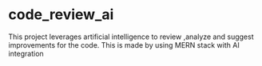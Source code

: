 # code_review_ai
This project leverages artificial intelligence to review ,analyze and suggest improvements for the code. This is made by using MERN stack with AI integration
